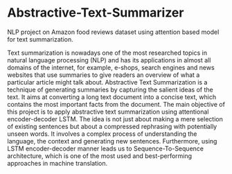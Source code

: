 # Abstractive-Text-Summarizer
NLP project on Amazon food reviews dataset using attention based model for text summarization.

Text summarization is nowadays one of the most researched topics in natural language processing (NLP) and has its applications in almost all domains of the internet, for example, e-shops, search engines and news websites that use summaries to give readers an overview of what a particular article might talk about.
Abstractive Text Summarization is a technique of generating summaries by capturing the salient ideas of the text. It aims at converting a long text document into a concise text, which contains the most important facts from the document.
The main objective of this project is to apply abstractive text summarization using attentional encoder-decoder LSTM. The idea is not just about making a mere selection of existing sentences but about a compressed rephrasing with potentially unseen words. It involves a complex process of understanding the language, the context and generating new sentences. Furthermore, using LSTM encoder-decoder manner leads us to Sequence-To-Sequence architecture, which is one of the most used and best-performing approaches in machine translation.
